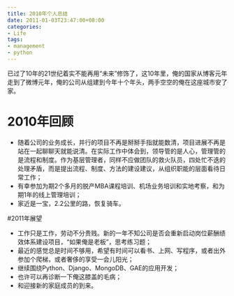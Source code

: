 ```yaml
---
title: 2010年个人总结
date: 2011-01-03T23:47:00+08:00
categories:
- Life
tags:
- management
- python
---
```


已过了10年的21世纪着实不能再用“未来”修饰了，这10年里，俺的国家从博客元年走到了微博元年，俺的公司从组建到今年十个年头，两手空空的俺在这座城市安了家。
<!-- more -->
# 2010年回顾

* 随着公司的业务成长，并行的项目不再是掰掰手指就能数清，项目进展不再是站在一起聊聊天就能说清。在实际工作中体会到，领导管的是人心，管理管的是流程和制度。作为基层管理者，同样不应做团队的救火队员，四处忙不迭的处理矛盾，而是提出流程、制度、方法的建设建议，从组织职能的层面看待日常工作；
* 有幸参加为期2个多月的脱产MBA课程培训、机场业务培训和实地考察，和为期1年的线上管理培训；
* 家近是一宝，2.2公里的路，恢复骑车。

#2011年展望

* 工作只是工作，劳动不分贵贱。新的一年不知公司是否会重新启动岗位薪酬绩效体系建设项目，“如果俺是老板”，思考练习题；
* 最近的感觉总是时间不够用，希望有时间可以看书、上网、写程序，或者出外参加个爬梯，或者奢侈的享受一会儿阳光；
* 继续围绕Python、Django、MongoDB、GAE的应用开发；
* 也许可以再诊断一下俺这膝盖的毛病；
* 和迎接新的家庭成员的到来。
